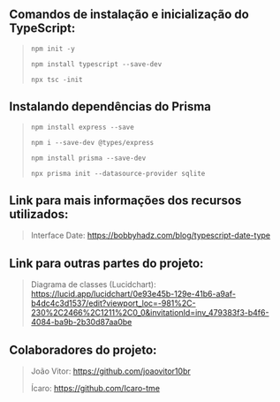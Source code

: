 ## Comandos de instalação e inicialização do TypeScript:

> ```npm init -y```
> 
> ```npm install typescript --save-dev```
> 
> ```npx tsc -init```

## Instalando dependências do Prisma

> ```npm install express --save```
> 
> ```npm i --save-dev @types/express```
> 
> ```npm install prisma --save-dev```
> 
> ```npx prisma init --datasource-provider sqlite```

## Link para mais informações dos recursos utilizados:
> Interface Date: https://bobbyhadz.com/blog/typescript-date-type

## Link para outras partes do projeto:
> Diagrama de classes (Lucidchart): https://lucid.app/lucidchart/0e93e45b-129e-41b6-a9af-b4dc4c3d1537/edit?viewport_loc=-981%2C-230%2C2466%2C1211%2C0_0&invitationId=inv_479383f3-b4f6-4084-ba9b-2b30d87aa0be

## Colaboradores do projeto:
> João Vitor: https://github.com/joaovitor10br
> 
> Ícaro: https://github.com/Icaro-tme
